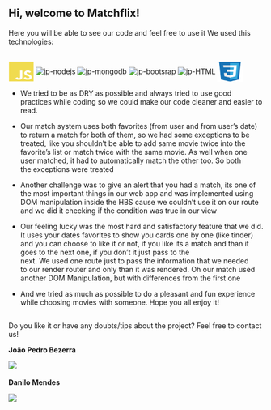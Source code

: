
## Hi, welcome to Matchflix!

  
Here you will be able to see our code and feel free to use it 
We used this technologies:

<div  style="display: inline_block"><br>

<img  align="center"  alt="jp-Js"  height="40"  width="50"  src="https://raw.githubusercontent.com/devicons/devicon/master/icons/javascript/javascript-plain.svg">

<img  align="center"  alt="jp-nodejs"  height="40"  width="40"  src="https://user-images.githubusercontent.com/78766133/125085408-753ad800-e0c2-11eb-9cd7-e62559b3a292.png">

<img  align="center"  alt="jp-mongodb"  height="40"  width="45"  src="https://user-images.githubusercontent.com/78766133/125085778-dd89b980-e0c2-11eb-972b-813f7770ca01.png">

<img  align="center"  alt="jp-bootsrap"  height="40"  width="40"  src="https://user-images.githubusercontent.com/78766133/125085920-0316c300-e0c3-11eb-9b94-d8946f50c187.png">


<img  align="center"  alt="jp-HTML"  height="60"  width="50"  src="https://user-images.githubusercontent.com/78766133/125084441-74557680-e0c1-11eb-8cb2-b1f3eec3ff13.png">

  

<img  align="center"  alt="jp-CSS"  height="40"  width="50"  src="https://raw.githubusercontent.com/devicons/devicon/master/icons/css3/css3-original.svg">  
  

</div>

  

 - We tried to be as DRY as possible and always tried to use good
   practices while coding so we could make our code cleaner and easier
   to read.
   
 - Our match system uses both favorites (from user and from user’s date)
   to return a match for both of them, so we had some exceptions to be  
   treated, like you shouldn’t be able to add same movie  twice into the
   favorite’s list or match twice with the same movie. As well when one 
   user matched, it had to automatically match the other too. So both   
   the exceptions were treated

   
     
   

 - Another challenge was to give an alert that you had a match, its one 
   of the most important things in our web app and was implemented using
   DOM manipulation inside the HBS cause we couldn’t use it on our route
   and we did it checking if the condition was true in our view

   
     
   

 - Our feeling lucky was the most hard and satisfactory feature that we 
   did. It uses your dates favorites to show you cards one by one (like 
   tinder) and you can choose to like it or not, if you like its a match
   and than it goes to the next one, if you don’t it just pass to the   
   next. We used one route just to pass the information that we needed  
   to our render router and only than it was rendered. Oh our match used
   another DOM Manipulation, but with differences from the first one

   
     
   

 - And we tried as much as possible to do a pleasant and fun experience 
   while choosing movies with someone. Hope you all enjoy it!

##

  



  Do you like it or have any doubts/tips about the project? Feel free to contact us!
  
**João Pedro Bezerra**



<a  href="https://www.linkedin.com/in/jo%C3%A3opbbezerra/"  target="_blank"><img  src="https://img.shields.io/badge/-LinkedIn-%230077B5?style=for-the-badge&logo=linkedin&logoColor=white"  target="_blank"></a>

</div>

**Danilo Mendes**

<a  href="https://www.linkedin.com/in/jo%C3%A3opbbezerra/"  target="_blank"><img  src="https://img.shields.io/badge/-LinkedIn-%230077B5?style=for-the-badge&logo=linkedin&logoColor=white"  target="_blank"></a>
